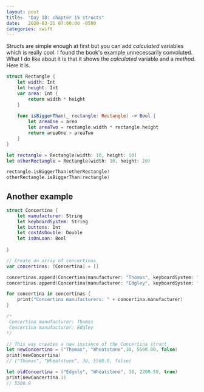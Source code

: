 ```yaml
---
layout: post
title:  "Day 18: chapter 15 structs"
date:   2020-03-21 07:00:00 -0500
categories: swift
---
```


Structs are simple enough at first but you can add _calculated_ variables which is really cool. I found the book's example unnecessarily convoluted. What I do like about it is that it shows the _calculated_ variable and a _method_.  Here it is.

```swift
struct Rectangle {
    let width: Int
    let height: Int
    var area: Int {
        return width * height
    }
    
    func isBiggerThan(_ rectangle: Rectangle) -> Bool {
        let areaOne = area
        let areaTwo = rectangle.width * rectangle.height
        return areaOne > areaTwo
    }
}

let rectangle = Rectangle(width: 10, height: 10)
let otherRectangle = Rectangle(width: 10, height: 20)

rectangle.isBiggerThan(otherRectangle)
otherRectangle.isBiggerThan(rectangle)

```
## Another example 

```swift
struct Concertina {
    let manufacturer: String
    let keyboardSystem: String
    let buttons: Int
    let costAsDouble: Double
    let isOnLoan: Bool
    
}

// Create an array of concertinas
var concertinas: [Concertina] = []

concertinas.append(Concertina(manufacturer: "Thomas", keyboardSystem: "Wheatstone", buttons: 30, costAsDouble: 5500.00, isOnLoan: false));
concertinas.append(Concertina(manufacturer: "Edgley", keyboardSystem: "Wheatstone", buttons: 30, costAsDouble: 2200.50, isOnLoan: true))

for concertina in concertinas {
    print("Concertina manufacturers: " + concertina.manufacturer)
}

/*
 Concertina manufacturer: Thomas
 Concertina manufacturer: Edgley
*/

// This way creates a new instance of the Concertina struct
let newConcertina = ("Thomas", "Wheatstone",30, 5500.00, false)
print(newConcertina)
// ("Thomas", "Wheatstone", 30, 5500.0, false)

let oldConcertina = ("Edgely", "Wheatstone", 30, 2200.50, true)
print(newConcertina.3)
// 5500.0


```

